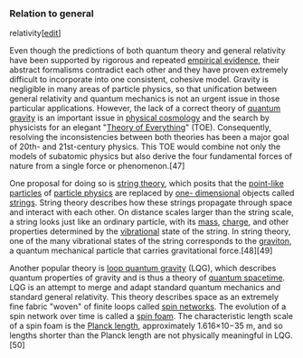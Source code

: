 ### Relation to general
relativity[[edit](/w/index.php?title=Quantum\_mechanics&action=edit&section=17
"Edit section: Relation to general relativity")]

Even though the predictions of both quantum theory and general relativity have
been supported by rigorous and repeated [empirical
evidence](/wiki/Empirical\_evidence "Empirical evidence"), their abstract
formalisms contradict each other and they have proven extremely difficult to
incorporate into one consistent, cohesive model. Gravity is negligible in many
areas of particle physics, so that unification between general relativity and
quantum mechanics is not an urgent issue in those particular applications.
However, the lack of a correct theory of [quantum
gravity](/wiki/Quantum\_gravity "Quantum gravity") is an important issue in
[physical cosmology](/wiki/Physical\_cosmology "Physical cosmology") and the
search by physicists for an elegant "[Theory of
Everything](/wiki/Theory\_of\_everything "Theory of everything")" (TOE).
Consequently, resolving the inconsistencies between both theories has been a
major goal of 20th- and 21st-century physics. This TOE would combine not only
the models of subatomic physics but also derive the four fundamental forces of
nature from a single force or phenomenon.[47]

One proposal for doing so is [string theory](/wiki/String\_theory "String
theory"), which posits that the [point-like particles](/wiki/Point\_particle
"Point particle") of [particle physics](/wiki/Particle\_physics "Particle
physics") are replaced by [one-
dimensional](/wiki/Dimension\_\(mathematics\_and\_physics\) "Dimension
\(mathematics and physics\)") objects called
[strings](/wiki/String\_\(physics\) "String \(physics\)"). String theory
describes how these strings propagate through space and interact with each
other. On distance scales larger than the string scale, a string looks just
like an ordinary particle, with its [mass](/wiki/Mass "Mass"),
[charge](/wiki/Charge\_\(physics\) "Charge \(physics\)"), and other properties
determined by the [vibrational](/wiki/Vibration "Vibration") state of the
string. In string theory, one of the many vibrational states of the string
corresponds to the [graviton](/wiki/Graviton "Graviton"), a quantum mechanical
particle that carries gravitational force.[48][49]

Another popular theory is [loop quantum gravity](/wiki/Loop\_quantum\_gravity
"Loop quantum gravity") (LQG), which describes quantum properties of gravity
and is thus a theory of [quantum spacetime](/wiki/Quantum\_spacetime "Quantum
spacetime"). LQG is an attempt to merge and adapt standard quantum mechanics
and standard general relativity. This theory describes space as an extremely
fine fabric "woven" of finite loops called [spin networks](/wiki/Spin\_network
"Spin network"). The evolution of a spin network over time is called a [spin
foam](/wiki/Spin\_foam "Spin foam"). The characteristic length scale of a spin
foam is the [Planck length](/wiki/Planck\_length "Planck length"),
approximately 1.616×10−35 m, and so lengths shorter than the Planck length are
not physically meaningful in LQG.[50]
